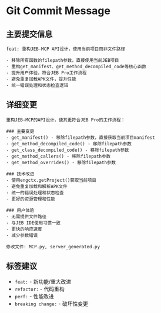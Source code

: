 # Git Commit Message

## 主要提交信息
```
feat: 重构JEB-MCP API设计，使用当前项目而非文件路径

- 移除所有函数的filepath参数，直接使用当前JEB项目
- 重构get_manifest、get_method_decompiled_code等核心函数
- 提升用户体验，符合JEB Pro工作流程
- 避免重复加载APK文件，提升性能
- 统一错误处理和状态检查逻辑
```

## 详细变更
```
重构JEB-MCP的API设计，使其更符合JEB Pro的工作流程：

### 主要变更
- get_manifest() - 移除filepath参数，直接获取当前项目manifest
- get_method_decompiled_code() - 移除filepath参数
- get_class_decompiled_code() - 移除filepath参数
- get_method_callers() - 移除filepath参数
- get_method_overrides() - 移除filepath参数

### 技术改进
- 使用engctx.getProject()获取当前项目
- 避免重复加载和解析APK文件
- 统一的错误处理和状态检查
- 更好的资源管理和性能

### 用户体验
- 无需提供文件路径
- 与JEB IDE使用习惯一致
- 更快的响应速度
- 减少参数错误

修改文件: MCP.py, server_generated.py
```

## 标签建议
- `feat:` - 新功能/重大改进
- `refactor:` - 代码重构
- `perf:` - 性能改进
- `breaking change:` - 破坏性变更
